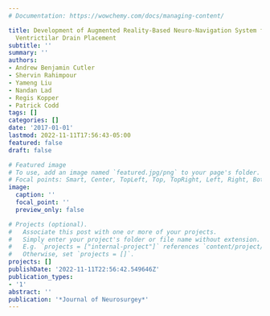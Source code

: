 ```yaml
---
# Documentation: https://wowchemy.com/docs/managing-content/

title: Development of Augmented Reality-Based Neuro-Navigation System for use in External
  Ventrictilar Drain Placement
subtitle: ''
summary: ''
authors:
- Andrew Benjamin Cutler
- Shervin Rahimpour
- Yameng Liu
- Nandan Lad
- Regis Kopper
- Patrick Codd
tags: []
categories: []
date: '2017-01-01'
lastmod: 2022-11-11T17:56:43-05:00
featured: false
draft: false

# Featured image
# To use, add an image named `featured.jpg/png` to your page's folder.
# Focal points: Smart, Center, TopLeft, Top, TopRight, Left, Right, BottomLeft, Bottom, BottomRight.
image:
  caption: ''
  focal_point: ''
  preview_only: false

# Projects (optional).
#   Associate this post with one or more of your projects.
#   Simply enter your project's folder or file name without extension.
#   E.g. `projects = ["internal-project"]` references `content/project/deep-learning/index.md`.
#   Otherwise, set `projects = []`.
projects: []
publishDate: '2022-11-11T22:56:42.549646Z'
publication_types:
- '1'
abstract: ''
publication: '*Journal of Neurosurgey*'
---
```

